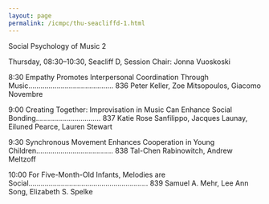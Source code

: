 ```yaml
---
layout: page
permalink: /icmpc/thu-seacliffd-1.html
---
```

Social Psychology of Music 2

Thursday, 08:30–10:30, Seacliff D, Session Chair: Jonna Vuoskoski

8:30 Empathy Promotes Interpersonal Coordination Through Music.......................................... 836 Peter Keller, Zoe Mitsopoulos, Giacomo Novembre

9:00 Creating Together: Improvisation in Music Can Enhance Social Bonding................................ 837 Katie Rose Sanfilippo, Jacques Launay, Eiluned Pearce, Lauren Stewart

9:30 Synchronous Movement Enhances Cooperation in Young Children...................................... 838 Tal-Chen Rabinowitch, Andrew Meltzoff

10:00 For Five-Month-Old Infants, Melodies are Social........................................................... 839 Samuel A. Mehr, Lee Ann Song, Elizabeth S. Spelke
